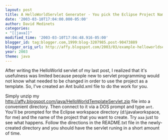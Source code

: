 ```yaml
---
layout: post
title: A HelloWorldServlet Generater - You pick the Eclipse Project Name
date: '2003-03-10T17:04:00.000-05:00'
author: David Medinets
categories:
- "[[java]]"
modified_time: '2003-03-10T17:04:48.916-05:00'
blogger_id: tag:blogger.com,1999:blog-3207985.post-90473889
blogger_orig_url: http://affy.blogspot.com/2003/03/example-helloworldservlet-generater.md
year: 2003
theme: java
---
```


After writing the HelloWorld servlet of my last post, I realized that it's usefulness was limited because people new to
servlet programming would not know what needed to be changed in order to use the project as a template. So, I've created
an Ant build.xml file to do the work for you.


Simply unzip my <a
    href="http://affy.blogspot.com/java/HelloWorldTemplateServlet.zip">http://affy.blogspot.com/java/HelloWorldTemplateServlet.zip</a>
file into a convenient directory. Then connect to it via a DOS prompt and type <code>ant</code>. You'll be prompted for
the Eclipse workspace directory (d:\java\workspace, for me) and the name of the project that you want to create. Try
<code>aaa</code> just to see what happens. Follow the directions in the README.txt file in the newly-created directory
and you should have the servlet runing in a short amount of time.
